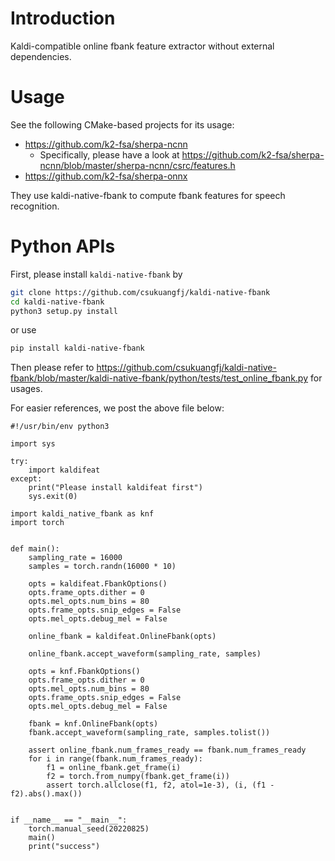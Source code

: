 # Introduction

Kaldi-compatible online fbank feature extractor without external dependencies.

# Usage

See the following CMake-based projects for its usage:

- <https://github.com/k2-fsa/sherpa-ncnn>
  - Specifically, please have a look at <https://github.com/k2-fsa/sherpa-ncnn/blob/master/sherpa-ncnn/csrc/features.h>
- <https://github.com/k2-fsa/sherpa-onnx>

They use kaldi-native-fbank to compute fbank features for speech recognition.

# Python APIs

First, please install `kaldi-native-fbank` by

```bash
git clone https://github.com/csukuangfj/kaldi-native-fbank
cd kaldi-native-fbank
python3 setup.py install
```

or use

```bash
pip install kaldi-native-fbank
```

Then please refer to
<https://github.com/csukuangfj/kaldi-native-fbank/blob/master/kaldi-native-fbank/python/tests/test_online_fbank.py>
for usages.

For easier references, we post the above file below:

```python3
#!/usr/bin/env python3

import sys

try:
    import kaldifeat
except:
    print("Please install kaldifeat first")
    sys.exit(0)

import kaldi_native_fbank as knf
import torch


def main():
    sampling_rate = 16000
    samples = torch.randn(16000 * 10)

    opts = kaldifeat.FbankOptions()
    opts.frame_opts.dither = 0
    opts.mel_opts.num_bins = 80
    opts.frame_opts.snip_edges = False
    opts.mel_opts.debug_mel = False

    online_fbank = kaldifeat.OnlineFbank(opts)

    online_fbank.accept_waveform(sampling_rate, samples)

    opts = knf.FbankOptions()
    opts.frame_opts.dither = 0
    opts.mel_opts.num_bins = 80
    opts.frame_opts.snip_edges = False
    opts.mel_opts.debug_mel = False

    fbank = knf.OnlineFbank(opts)
    fbank.accept_waveform(sampling_rate, samples.tolist())

    assert online_fbank.num_frames_ready == fbank.num_frames_ready
    for i in range(fbank.num_frames_ready):
        f1 = online_fbank.get_frame(i)
        f2 = torch.from_numpy(fbank.get_frame(i))
        assert torch.allclose(f1, f2, atol=1e-3), (i, (f1 - f2).abs().max())


if __name__ == "__main__":
    torch.manual_seed(20220825)
    main()
    print("success")
```
